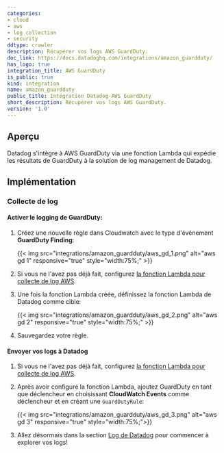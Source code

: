 ```yaml
---
categories:
- cloud
- aws
- log collection
- security
ddtype: crawler
description: Récupérer vos logs AWS GuardDuty.
doc_link: https://docs.datadoghq.com/integrations/amazon_guardduty/
has_logo: true
integration_title: AWS GuardDuty
is_public: true
kind: integration
name: amazon_guardduty
public_title: Intégration Datadog-AWS GuardDuty
short_description: Récupérer vos logs AWS GuardDuty.
version: '1.0'
---
```


## Aperçu


Datadog s'intègre à AWS GuardDuty via une fonction Lambda qui expédie les résultats de GuardDuty à la solution de log management de Datadog.

## Implémentation
### Collecte de log
#### Activer le logging de GuardDuty:

1. Créez une nouvelle règle dans Cloudwatch avec le type d'événement **GuardDuty Finding**:

    {{< img src="integrations/amazon_guardduty/aws_gd_1.png" alt="aws gd 1" responsive="true" style="width:75%;" >}}

2. Si vous ne l'avez pas déjà fait, configurez [la fonction Lambda pour collecte de log AWS](/integrations/amazon_web_services/#create-a-new-lambda-function).

3. Une fois la fonction Lambda créée, définissez la fonction Lambda  de Datadog comme cible:

    {{< img src="integrations/amazon_guardduty/aws_gd_2.png" alt="aws gd 2" responsive="true" style="width:75%;" >}}

4. Sauvegardez votre règle.

#### Envoyer vos logs à Datadog

1. Si vous ne l'avez pas déjà fait, configurez [la fonction Lambda pour collecte de log AWS][1].

2. Après avoir configuré la fonction Lambda, ajoutez GuardDuty en tant que déclencheur en choisissant **CloudWatch Events** comme déclencheur et en créant une `GuardDutyRule`:

    {{< img src="integrations/amazon_guardduty/aws_gd_3.png" alt="aws gd 3" responsive="true" style="width:75%;">}}

3. Allez désormais dans la section [Log de Datadog](https://app.datadoghq.com/logs) pour commencer à explorer vos logs!

[1]: /integrations/amazon_web_services/#create-a-new-lambda-function
